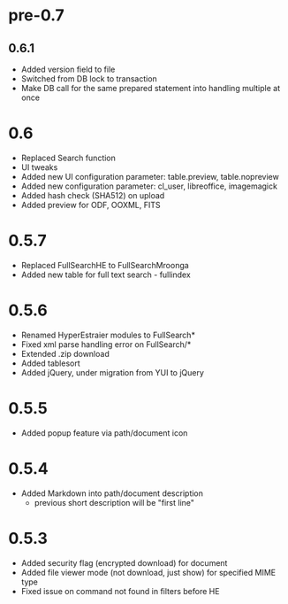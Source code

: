# pre-0.7

## 0.6.1

* Added version field to file
* Switched from DB lock to transaction
* Make DB call for the same prepared statement into handling multiple at once

# 0.6

* Replaced Search function
* UI tweaks
* Added new UI configuration parameter: table.preview, table.nopreview
* Added new configuration parameter: cl_user, libreoffice, imagemagick
* Added hash check (SHA512) on upload
* Added preview for ODF, OOXML, FITS

# 0.5.7

* Replaced FullSearchHE to FullSearchMroonga
* Added new table for full text search - fullindex

# 0.5.6

* Renamed HyperEstraier modules to FullSearch*
* Fixed xml parse handling error on FullSearch/*
* Extended .zip download
* Added tablesort
* Added jQuery, under migration from YUI to jQuery

# 0.5.5

* Added popup feature via path/document icon

# 0.5.4

* Added Markdown into path/document description
    * previous short description will be "first line"

# 0.5.3

* Added security flag (encrypted download) for document
* Added file viewer mode (not download, just show) for specified MIME type
* Fixed issue on command not found in filters before HE

